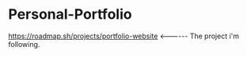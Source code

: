 # Personal-Portfolio
 https://roadmap.sh/projects/portfolio-website <------ The project i'm following.
